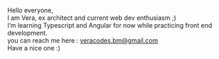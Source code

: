 Hello everyone, 
<br>I am Vera, ex architect and current web dev enthusiasm ;) 
<br>I’m learning Typescript and Angular for now while practicing front end development. 
<br>you can reach me here : veracodes.bm@gmail.com
<br>Have a nice one :)

